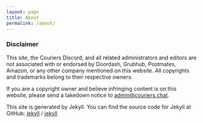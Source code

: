 ```yaml
---
layout: page
title: About
permalink: /about/
---
```


### Disclaimer

This site, the Couriers Discord, and all related administrators and editors are not associated with or endorsed by Doordash, Grubhub, Postmates, Amazon, or any other company mentioned on this website. All copyrights and trademarks belong to their respective owners.

If you are a copyright owner and believe infringing content is on this website, please send a takedown notice to [admin@couriers.chat](mailto:admin@couriers.chat).  

This site is generated by Jekyll. You can find the source code for Jekyll at GitHub:
[jekyll][jekyll-organization] /
[jekyll](https://github.com/jekyll/jekyll)


[jekyll-organization]: https://github.com/jekyll
